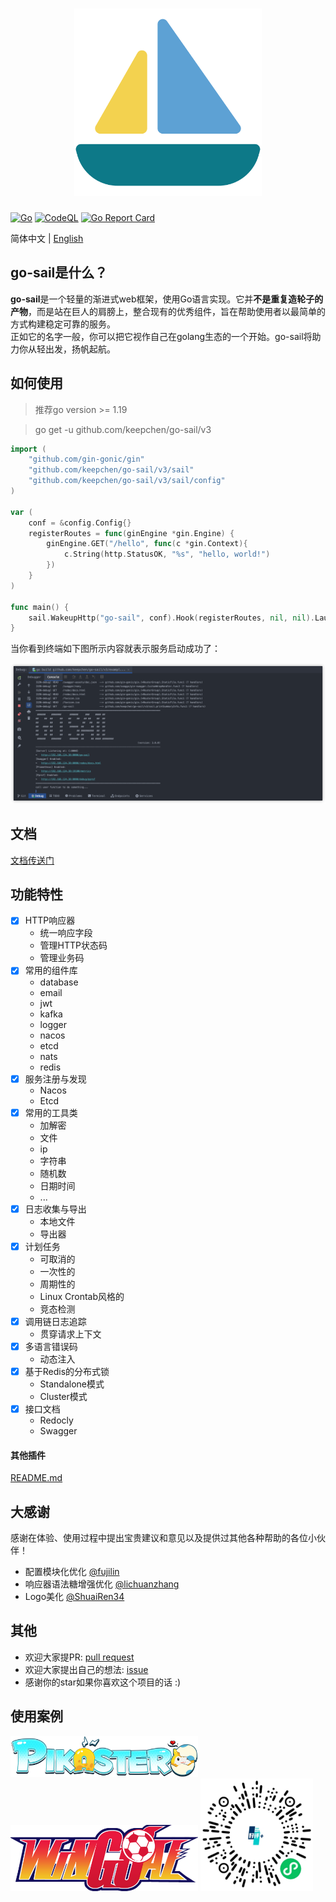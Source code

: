 <div align="center">
    <h1><img src="static/sailboat-solid-colorful.svg" alt="sailboat-solid" title="sailboat-solid" width="300" /></h1>
</div> 

[![Go](https://github.com/keepchen/go-sail/actions/workflows/go.yml/badge.svg)](https://github.com/keepchen/go-sail/actions/workflows/go.yml)  [![CodeQL](https://github.com/keepchen/go-sail/actions/workflows/codeql.yml/badge.svg)](https://github.com/keepchen/go-sail/actions/workflows/codeql.yml)  [![Go Report Card](https://goreportcard.com/badge/github.com/keepchen/go-sail/v3)](https://goreportcard.com/report/github.com/keepchen/go-sail/v3)  

简体中文 | [English](./README_EN.md)

## go-sail是什么？  

**go-sail**是一个轻量的渐进式web框架，使用Go语言实现。它并**不是重复造轮子的产物**，而是站在巨人的肩膀上，整合现有的优秀组件，旨在帮助使用者以最简单的方式构建稳定可靠的服务。  
正如它的名字一般，你可以把它视作自己在golang生态的一个开始。go-sail将助力你从轻出发，扬帆起航。  

## 如何使用  
> 推荐go version >= 1.19  

> go get -u github.com/keepchen/go-sail/v3

```go  
import (
    "github.com/gin-gonic/gin"
    "github.com/keepchen/go-sail/v3/sail"
    "github.com/keepchen/go-sail/v3/sail/config"
)

var (
    conf = &config.Config{}
    registerRoutes = func(ginEngine *gin.Engine) {
        ginEngine.GET("/hello", func(c *gin.Context){
            c.String(http.StatusOK, "%s", "hello, world!")
        })
    }
)

func main() {
    sail.WakeupHttp("go-sail", conf).Hook(registerRoutes, nil, nil).Launch()
}
```  
当你看到终端如下图所示内容就表示服务启动成功了：  

<img src="static/launch.png" alt="launch.png" title="launch.png" width="600" />  

## 文档  
[文档传送门](https://go-sail.keepchen.com)

## 功能特性  
- [x] HTTP响应器  
  - 统一响应字段  
  - 管理HTTP状态码  
  - 管理业务码  
- [x] 常用的组件库  
  - database  
  - email  
  - jwt  
  - kafka  
  - logger  
  - nacos  
  - etcd  
  - nats  
  - redis  
- [x] 服务注册与发现  
  - Nacos  
  - Etcd  
- [x] 常用的工具类  
  - 加解密  
  - 文件  
  - ip  
  - 字符串  
  - 随机数  
  - 日期时间  
  - ...
- [x] 日志收集与导出  
  - 本地文件  
  - 导出器  
- [x] 计划任务  
  - 可取消的  
  - 一次性的  
  - 周期性的  
  - Linux Crontab风格的  
  - 竞态检测  
- [x] 调用链日志追踪  
  - 贯穿请求上下文  
- [x] 多语言错误码  
  - 动态注入  
- [x] 基于Redis的分布式锁  
  - Standalone模式    
  - Cluster模式  
- [x] 接口文档  
  - Redocly  
  - Swagger

#### 其他插件  
[README.md](plugins/README.md)  

## 大感谢  
感谢在体验、使用过程中提出宝贵建议和意见以及提供过其他各种帮助的各位小伙伴！  
- 配置模块化优化 [@fujilin](https://github.com/fujilin)  
- 响应器语法糖增强优化 [@lichuanzhang](https://github.com/lichuanzhang)  
- Logo美化 [@ShuaiRen34](https://twitter.com/ShuaiRen34)  

## 其他  
- 欢迎大家提PR: [pull request](https://github.com/keepchen/go-sail/compare)  
- 欢迎大家提出自己的想法: [issue](https://github.com/keepchen/go-sail/issues/new/choose)  
- 感谢你的star如果你喜欢这个项目的话 :)  

## 使用案例  
<img src="static/usecases/pikaster-metaland.png" alt="Pikaster" width="300" />
<img src="static/usecases/wingoal-metaland.png" alt="WinGoal" width="300" />
<img src="static/usecases/miniprogram-hpp.png" alt="生活好评助手-小程序" width="180" />

